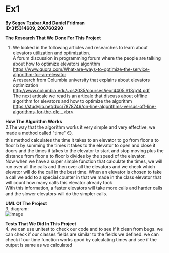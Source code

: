# Ex1
<b> By Segev Tzabar And Daniel Fridman<br> ID:315314609, 206760290</b>

<b>The Research That We Done For This Project </b>
1. We looked in the following articles and researches to learn about elevators utilization and optimization.<br>
A forum discussion in programming forum where the people are talking about how to optimize elevators algorithm <br>
https://www.quora.com/What-are-ways-to-optimize-the-service-algorithm-for-an-elevator<br>
A research from Columbia university that explains about elevators optimization <br>
http://www.columbia.edu/~cs2035/courses/ieor4405.S13/p14.pdf<br>
The next articale we read is an articale that discuss about offline algorithm for elevators and how to optimize the algorithm <br>
https://studylib.net/doc/7878746/on-line-algorithms-versus-off-line-algorithms-for-the-ele...<br>

<b> How The Algorithm Works</b> <br>
2.The way that the algorithm works it very simple and very effective, we made a method called "time" ⏲️,<br>
this method calculates the time it takes to an elevator to go from floor a to floor b by summing the times it takes to the elevator to open and close it doors and the times it takes to the elevator to start and stop moving plus the distance from floor a to floor b divides by the speed of the elevator.<br>
Now when we have a super simple function that calculate the times, we will run over all the calls and then over all the elevators and we check which elevator will do the call in the best time. When an elevator is chosen to take a call we add to a special counter in that we made in the class elevator that will count how many calls this elevator already took<br> 
With this information, a faster elevators will take more calls and harder calls and the slower elevators will do the simpler calls.


<b>UML Of The Project </b> <br>
3. diagram:<br>![image](https://user-images.githubusercontent.com/75334138/141819802-ecdafdc1-78ec-451e-959c-f86e764e8291.png)

<b>Tests That We Did In This Project </b><br>
4. we can use unitest to check our code and to see if it clean from bugs.
we can check if our classes fields are similar to the fields we defined.
we can check if our time function works good by calculating times and see if the output is same as we calculated
